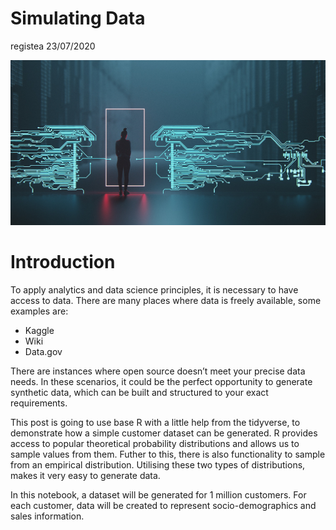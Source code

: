 Simulating Data
================
registea
23/07/2020

<center>

<img src="https://github.com/registea/generating_synthetic_data/blob/master/Images/simulation.jpg?raw=true">

</center>

# Introduction

To apply analytics and data science principles, it is necessary to have
access to data. There are many places where data is freely available,
some examples are:

  - Kaggle
  - Wiki
  - Data.gov

There are instances where open source doesn’t meet your precise data
needs. In these scenarios, it could be the perfect opportunity to
generate synthetic data, which can be built and structured to your exact
requirements.

This post is going to use base R with a little help from the tidyverse,
to demonstrate how a simple customer dataset can be generated. R
provides access to popular theoretical probability distributions and
allows us to sample values from them. Futher to this, there is also
functionality to sample from an empirical distribution. Utilising these
two types of distributions, makes it very easy to generate data.

In this notebook, a dataset will be generated for 1 million customers.
For each customer, data will be created to represent socio-demographics
and sales information.
